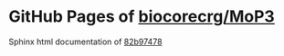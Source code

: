 GitHub Pages of [biocorecrg/MoP3](https://github.com/biocorecrg/MoP3.git)
===
Sphinx html documentation of [82b97478](https://github.com/biocorecrg/MoP3/tree/82b97478c0f1b2be15a7bc138bcb4113911ec502)

